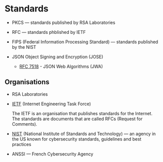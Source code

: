 # Standards

* PKCS — standards published by RSA Laboratories

* RFC — standards phblished by IETF

* FIPS (Federal Information Processing Standard) — standards published by the NIST

* JSON Object Signing and Encryption (JOSE)
  * [RFC 7518](https://datatracker.ietf.org/doc/html/rfc7518) - JSON Web Algorithms (JWA)

## Organisations

* RSA Laboratories

* [IETF](https://www.ietf.org/) (Internet Engineering Task Force)

  The IETF is an organisation that publishes standards for the Internet. The standards are documents that are called RFCs (Request for Comments).
  
* [NIST](https://en.wikipedia.org/wiki/National_Institute_of_Standards_and_Technology) (National Institute of Standards and Technology) — an agency in the US known for cybersecurity standards, guidelines and best practices

* ANSSI — French Cybersecurity Agency
